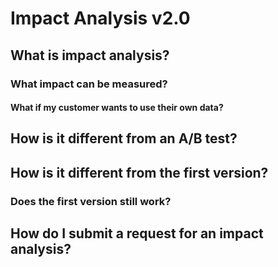 # Impact Analysis v2.0
## What is impact analysis?
### What impact can be measured?
#### What if my customer wants to use their own data?

## How is it different from an A/B test?

## How is it different from the first version?
### Does the first version still work?

## How do I submit a request for an impact analysis?